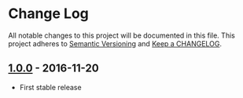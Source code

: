 # Change Log

All notable changes to this project will be documented in this file.
This project adheres to [Semantic Versioning](http://semver.org/) and [Keep a CHANGELOG](http://keepachangelog.com).

## [1.0.0] - 2016-11-20

- First stable release

[1.0.0]: https://github.com/icehawk/session-forms-bridge/tree/v1.0.0
